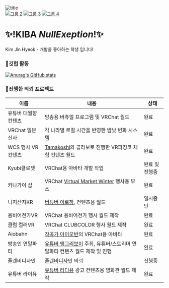 ![title](https://user-images.githubusercontent.com/31209389/149953754-160d2d27-818b-408c-9fd0-aac07a25ad4a.png)
<br>
  [![그룹 2](https://user-images.githubusercontent.com/31209389/149937763-4fb0f82c-a9e9-4dea-b1dd-a977aff400cb.png)](https://k13b.booth.pm/)
  [![그룹 3](https://user-images.githubusercontent.com/31209389/149950795-257c13eb-cf99-4f27-837c-d31da69158d5.png)](https://twitter.com/kjh030529)
  [![그룹 4](https://user-images.githubusercontent.com/31209389/149951275-9ec21193-cece-4500-baaa-28acff66e113.png)](https://steamcommunity.com/id/kjh030529/)

# ✨!**KIBA** _NullExeption_!✨

Kim Jin Hyeok - 개발을 좋아하는 학생 입니다!

### 💬깃헙 활동<br>
[![Anurag's GitHub stats](https://github-readme-stats.vercel.app/api?username=kibalab)](https://github.com/anuraghazra/github-readme-stats&show_icons=true&theme=cobalt)

### 🌱진행한 의뢰 프로젝트
이름|내용|상태
---|---|---
유튜버 대월향 컨텐츠 | 방송용 버츄얼 프로그램 및 VRChat 월드 | 완료
VRChat 일본 신사 | 각 나라별 로컬 시간을 반영한 밤낮 변화 시스템 | 완료
WCS 행사 VR컨텐츠 | [Tamakoshi](https://www.tamakoshi.com/)와 콜라보로 진행한 VR파칭코 체험 컨텐츠 월드 | 완료
Kyubi클로젯 | VRChat용 아바타 개발 작업 | 완료 및 진행중
키나가이 샵 | VRChat [Virtual Market Winter](https://www.youtube.com/channel/UC44QE3DVUuDrhUC5yp4zRYQ) 행사용 부스 | 완료
니지산지KR | [버튜버 이로하](https://www.youtube.com/channel/UCClwIqTUn5LDpFucHyaAhHg), 컨텐츠용 월드 | 일시중단
용비어천가VR | VRChat 용비어천가 행사 월드 제작 | 완료
클럽 컬러VR | VRChat CLUBCOLOR 행사 월드 제작 | 완료
Aiobahn | [작곡가 아이오반](https://librewiki.net/wiki/Aiobahn)의 VRChat용 아바타 | 완료
방송인 연말파티 | [유튜버 앵그리보이](https://www.youtube.com/channel/UCT7AWhMjf_5RUEHsFC6Vyrg) 주최, 유튜버/스트리머 연말파티 컨텐츠 월드 제작 및 진행 | 완료
플렌비디자인 | [플렌비디자인](https://www.planb.ac/book) 의뢰 | 진행중
유튜버 라이유 | [유튜버 라디유](https://www.youtube.com/channel/UC44QE3DVUuDrhUC5yp4zRYQ) 광고 컨텐츠용 영화관 월드 제작 | 완료

<!--
**kibalab/kibalab** is a ✨ _special_ ✨ repository because its `README.md` (this file) appears on your GitHub profile.

Here are some ideas to get you started:

- 🔭 I’m currently working on ...
- 🌱 I’m currently learning ...
- 👯 I’m looking to collaborate on ...
- 🤔 I’m looking for help with ...
- 💬 Ask me about ...
- 📫 How to reach me: ...
- 😄 Pronouns: ...
- ⚡ Fun fact: ...
-->
